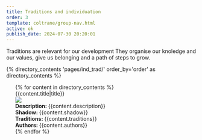 ```yaml
---
title: Traditions and individuation
order: 3
template: coltrane/group-nav.html
active: ok
publish_date: 2024-07-30 20:20:01
---
```

Traditions are relevant for our development
They organise our knoledge and our values, give us belonging and a path of steps to grow. 


{% directory_contents 'pages/ind_trad/' order_by='order' as directory_contents %}
<ul>
{% for content in  directory_contents %}
    <div class="card">
    <div class="card-header display-5">{{content.title|title}}</div>
    <div class="card-body p-4 m-2">
    <div class="card-image"><img class="img-thumbnail col-3 rounded" 
    src="{% static content.image %}"></div>
    <div class="card-text m-2"><b>Description: </b>{{content.description}}</div>
    <div class="card-text m-2"><b>Shadow: </b>{{content.shadow}}</div>
    <div class="card-text m-2"><b>Traditions: </b>{{content.traditions}}</div>
    <div class="card-text m-2"><b>Authors: </b>{{content.authors}}</div>
    </div>
    </div>
    {% endfor %}
</ul>